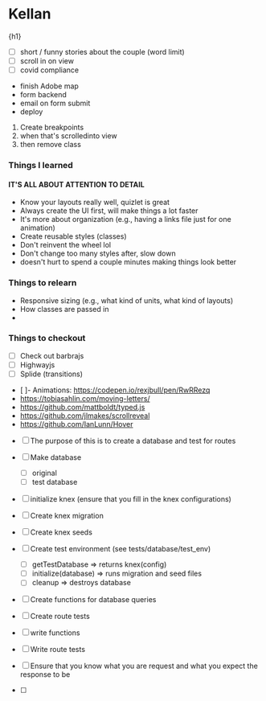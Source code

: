 # Kellan

{h1}

- [ ] short / funny stories about the couple (word limit)
- [ ] scroll in on view
- [ ] covid compliance

- finish Adobe map
- form backend
- email on form submit
- deploy

1. Create breakpoints
2. when that's scrolledinto view
3. then remove class

### Things I learned

#### IT'S ALL ABOUT ATTENTION TO DETAIL

- Know your layouts really well, quizlet is great
- Always create the UI first, will make things a lot faster
- It's more about organization (e.g., having a links file just for one animation)
- Create reusable styles (classes)
- Don't reinvent the wheel lol
- Don't change too many styles after, slow down
- doesn't hurt to spend a couple minutes making things look better

### Things to relearn

- Responsive sizing (e.g., what kind of units, what kind of layouts)
- How classes are passed in
-

### Things to checkout

- [ ] Check out barbrajs
- [ ] Highwayjs
- [ ] Splide (transitions)
- [ ]- Animations: https://codepen.io/rexjbull/pen/RwRRezq
- https://tobiasahlin.com/moving-letters/
- https://github.com/mattboldt/typed.js
- https://github.com/jlmakes/scrollreveal
- https://github.com/IanLunn/Hover

- [ ] The purpose of this is to create a database
      and test for routes

- [ ] Make database

  - [ ] original
  - [ ] test database

- [ ] initialize knex (ensure that you fill in the knex configurations)
- [ ] Create knex migration
- [ ] Create knex seeds
- [ ] Create test environment (see tests/database/test_env)

  - [ ] getTestDatabase => returns knex(config)
  - [ ] initialize(database) => runs migration and seed files
  - [ ] cleanup => destroys database

- [ ] Create functions for database queries
- [ ] Create route tests
- [ ] write functions

- [ ] Write route tests
- [ ] Ensure that you know what you are request and what you expect the response to be
- [ ]
